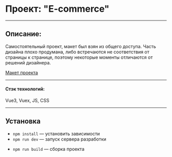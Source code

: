 # Проект: "E-commerce"

---

## Описание:

Самостоятельный проект, макет был взян из общего доступа. Часть дизайна плохо продумана, либо встречаются не соответствия от страницы к странице, поэтому некоторые моменты отличаются от решений дизайнера.

[Макет проекта](<https://www.figma.com/file/aB3ocscdgsZoxuXwpPgwKn/eCommerce-Website-%7C-Web-Page-Design-%7C-UI-KIT-(Community)?type=design&node-id=0%3A1&mode=dev>)

---

#### Стэк технологий:

Vue3, Vuex, JS, CSS

<!-- ---

## Ссылки: -->

---

## Установка

- `npm install` — установить зависимости
- `npm run dev` — запуск сервера разработки
<!-- - `npm run start` — запуск express версии port 3000 -->
- `npm run build` — сборка проекта
